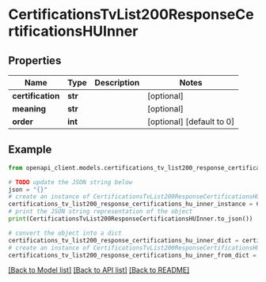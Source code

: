 # CertificationsTvList200ResponseCertificationsHUInner


## Properties

Name | Type | Description | Notes
------------ | ------------- | ------------- | -------------
**certification** | **str** |  | [optional] 
**meaning** | **str** |  | [optional] 
**order** | **int** |  | [optional] [default to 0]

## Example

```python
from openapi_client.models.certifications_tv_list200_response_certifications_hu_inner import CertificationsTvList200ResponseCertificationsHUInner

# TODO update the JSON string below
json = "{}"
# create an instance of CertificationsTvList200ResponseCertificationsHUInner from a JSON string
certifications_tv_list200_response_certifications_hu_inner_instance = CertificationsTvList200ResponseCertificationsHUInner.from_json(json)
# print the JSON string representation of the object
print(CertificationsTvList200ResponseCertificationsHUInner.to_json())

# convert the object into a dict
certifications_tv_list200_response_certifications_hu_inner_dict = certifications_tv_list200_response_certifications_hu_inner_instance.to_dict()
# create an instance of CertificationsTvList200ResponseCertificationsHUInner from a dict
certifications_tv_list200_response_certifications_hu_inner_from_dict = CertificationsTvList200ResponseCertificationsHUInner.from_dict(certifications_tv_list200_response_certifications_hu_inner_dict)
```
[[Back to Model list]](../README.md#documentation-for-models) [[Back to API list]](../README.md#documentation-for-api-endpoints) [[Back to README]](../README.md)


